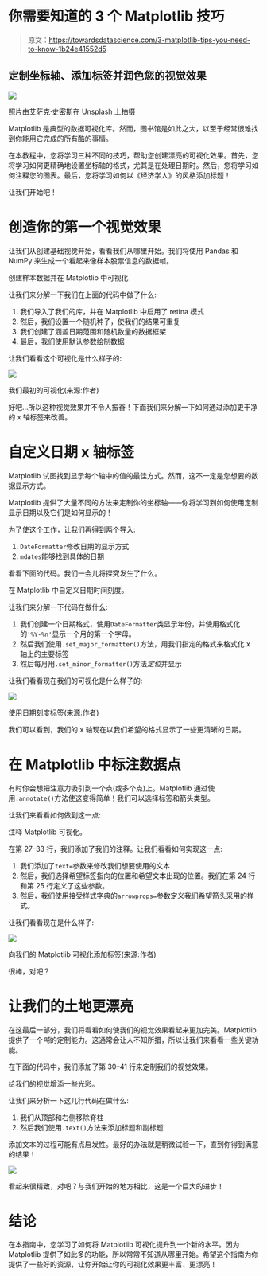 # 你需要知道的 3 个 Matplotlib 技巧

> 原文：<https://towardsdatascience.com/3-matplotlib-tips-you-need-to-know-1b24e41552d5>

## 定制坐标轴、添加标签并润色您的视觉效果

![](img/4a0348f9eb261a963d0665068c5e0ff4.png)

照片由[艾萨克·史密斯](https://unsplash.com/@isaacmsmith?utm_source=medium&utm_medium=referral)在 [Unsplash](https://unsplash.com?utm_source=medium&utm_medium=referral) 上拍摄

Matplotlib 是典型的数据可视化库。然而，图书馆是如此之大，以至于经常很难找到你能用它完成的所有酷的事情。

在本教程中，您将学习三种不同的技巧，帮助您创建漂亮的可视化效果。首先，您将学习如何更精确地设置坐标轴的格式，尤其是在处理日期时。然后，您将学习如何注释您的图表。最后，您将学习如何以《经济学人》的风格添加标题！

让我们开始吧！

# 创造你的第一个视觉效果

让我们从创建基础视觉开始，看看我们从哪里开始。我们将使用 Pandas 和 NumPy 来生成一个看起来像样本股票信息的数据帧。

创建样本数据并在 Matplotlib 中可视化

让我们来分解一下我们在上面的代码中做了什么:

1.  我们导入了我们的库，并在 Matplotlib 中启用了 retina 模式
2.  然后，我们设置一个随机种子，使我们的结果可重复
3.  我们创建了涵盖日期范围和随机数量的数据框架
4.  最后，我们使用默认参数绘制数据

让我们看看这个可视化是什么样子的:

![](img/37fc3bd214af8ae0cd2a877a428cc532.png)

我们最初的可视化(来源:作者)

好吧…所以这种视觉效果并不令人振奋！下面我们来分解一下如何通过添加更干净的 x 轴标签来改善。

# 自定义日期 x 轴标签

Matplotlib 试图找到显示每个轴中的值的最佳方式。然而，这不一定是您想要的数据显示方式。

Matplotlib 提供了大量不同的方法来定制你的坐标轴——你将学习到如何使用定制显示日期以及它们是如何显示的！

为了使这个工作，让我们再得到两个导入:

1.  `DateFormatter`修改日期的显示方式
2.  `mdates`能够找到具体的日期

看看下面的代码。我们一会儿将探究发生了什么。

在 Matplotlib 中自定义日期时间刻度。

让我们来分解一下代码在做什么:

1.  我们创建一个日期格式，使用`DateFormatter`类显示年份，并使用格式化的`'%Y-%n'`显示一个月的第一个字母。
2.  然后我们使用`.set_major_formatter()`方法，用我们指定的格式来格式化 x 轴上的主要标签
3.  然后每月用`.set_minor_formatter()`方法*定位*并显示

让我们看看现在我们的可视化是什么样子的:

![](img/5dceb9b11f91e0765ca9f957e78183ad.png)

使用日期刻度标签(来源:作者)

我们可以看到，我们的 x 轴现在以我们希望的格式显示了一些更清晰的日期。

# 在 Matplotlib 中标注数据点

有时你会想把注意力吸引到一个点(或多个点)上。Matplotlib 通过使用`.annotate()`方法使这变得简单！我们可以选择标签和箭头类型。

让我们来看看如何做到这一点:

注释 Matplotlib 可视化。

在第 27–33 行，我们添加了我们的注释。让我们看看如何实现这一点:

1.  我们添加了`text=`参数来修改我们想要使用的文本
2.  然后，我们选择希望标签指向的位置和希望文本出现的位置。我们在第 24 行和第 25 行定义了这些参数。
3.  然后，我们使用接受样式字典的`arrowprops=`参数定义我们希望箭头采用的样式。

让我们看看现在是什么样子:

![](img/851e12603622aba9925f46fb19609fce.png)

向我们的 Matplotlib 可视化添加标签(来源:作者)

很棒，对吧？

# 让我们的土地更漂亮

在这最后一部分，我们将看看如何使我们的视觉效果看起来更加完美。Matplotlib 提供了一个*吨*的定制能力。这通常会让人不知所措，所以让我们来看看一些关键功能。

在下面的代码中，我们添加了第 30–41 行来定制我们的视觉效果。

给我们的视觉增添一些光彩。

让我们来分析一下这几行代码在做什么:

1.  我们从顶部和右侧移除脊柱
2.  然后我们使用`.text()`方法来添加标题和副标题

添加文本的过程可能有点启发性。最好的办法就是稍微试验一下，直到你得到满意的结果！

![](img/571a6e244667cc41fe55437703efaffd.png)

看起来很精致，对吧？与我们开始的地方相比，这是一个巨大的进步！

# 结论

在本指南中，您学习了如何将 Matplotlib 可视化提升到一个新的水平。因为 Matplotlib 提供了如此多的功能，所以常常不知道从哪里开始。希望这个指南为你提供了一些好的资源，让你开始让你的可视化效果更丰富、更漂亮！